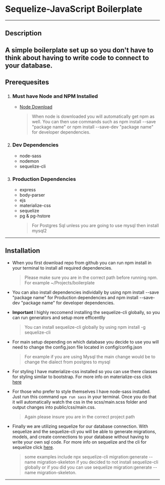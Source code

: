 # Sequelize-JavaScript Boilerplate

---

## Description

## A simple boilerplate set up so you don't have to think about having to write code to connect to your database.

## Prerequesites

1. ### Must have Node and NPM Installed

   - [Node Download](https://nodejs.org/en/download/)
     > When node is downloaded you will automatically get npm as well. You can then use commands such as npm install --save "package name" or npm install --save-dev "package name" for developer dependencies.

2. ### Dev Dependencies
   - node-sass
   - nodemon
   - sequelize-cli
3. ### Production Dependencies
   - express
   - body-parser
   - ejs
   - materialize-css
   - sequelize
   - pg & pg-hstore
     > For Postgres Sql unless you are going to use mysql then install mysql2

---

## Installation

- When you first download repo from github you can run npm install in your terminal to install all required dependencies.

  > Please make sure you are in the correct path before running npm. For example ~/Projects/boilerplate

- You can also install dependencies individally by using npm install --save "package name" for Production dependencies and npm install --save-dev "package name" for developer dependencies.

- **Important** I highly reccomend installing the sequelize-cli globally, so you can run generators and setup more efficentlly

  > You can install sequelize-cli globally by using npm install -g sequelize-cli

- For main setup depending on which database you decide to use you will need to change the config.json file located in config/config.json

  > For example if you are using Mysql the main change would be to change the dialect from postgres to mysql

- For styling I have materialize-css installed so you can use there classes for styling similar to bootstrap. For more info on materialize-css click [here](https://materializecss.com/)

- For those who prefer to style themselves I have node-sass installed. Just run this command `npm run sass` in your terminal. Once you do that it will automatically watch the css in the scss/main.scss folder and output changes into public/css/main.css.

  > Again please insure you are in the correct project path

- Finally we are utilizing sequelize for our database connection. With sequelize and the sequelize-cli you will be able to generate migrations, models, and create connections to your database without having to write your own sql code. For more info on sequelize and the cli for sequelize click [here](https://sequelize.org/v5/index.html).
  > some examples include npx sequelize-cli migration:generate --name migration-skeleton if you decided to not install sequelize-cli globally or if you did you can use sequelize migration:generate --name migration-skeleton.

---
